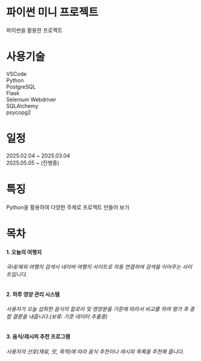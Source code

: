 # 파이썬 미니 프로젝트
파이썬을 활용한 프로젝트
# 사용기술
VSCode </br>
Python </br>
PostgreSQL </br>
Flask </br>
Selenium Webdriver </br>
SQLAlchemy </br>
psycopg2 </br>
# 일정
2025.02.04 ~ 2025.03.04 </br>
2025.05.05 ~ (진행중)
# 특징
Python을 활용하여 다양한 주제로 프로젝트 만들어 보기
# 목차
#### 1. 오늘의 여행지
###### 국내/해외 여행지 검색시 네이버 여행지 사이트로 자동 연결하여 검색을 이어주는 사이트입니다.
#### 2. 하루 영양 관리 시스템
###### 사용자가 오늘 섭취한 음식의 칼로리 및 영양분을 기준에 따라서 비교를 하여 평가 후 종합 결론을 내줍니다.(보류: 기준 데이터 추출중)
#### 3. 음식/레시피 추천 프로그램
###### 사용자의 선호(재료, 맛, 목적)에 따라 음식 추천이나 레시피 목록을 추천해 줍니다.
